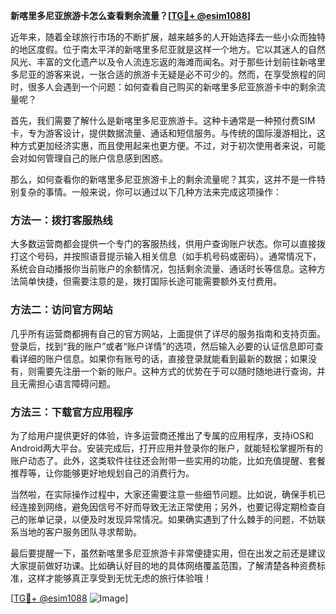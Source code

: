 **新喀里多尼亚旅游卡怎么查看剩余流量？[[TG💪+ @esim1088](https://t.me/s/esim1088)]**

近年来，随着全球旅行市场的不断扩展，越来越多的人开始选择去一些小众而独特的地区度假。位于南太平洋的新喀里多尼亚就是这样一个地方。它以其迷人的自然风光、丰富的文化遗产以及令人流连忘返的海滩而闻名。对于那些计划前往新喀里多尼亚的游客来说，一张合适的旅游卡无疑是必不可少的。然而，在享受旅程的同时，很多人会遇到一个问题：如何查看自己购买的新喀里多尼亚旅游卡中的剩余流量呢？

首先，我们需要了解什么是新喀里多尼亚旅游卡。这种卡通常是一种预付费SIM卡，专为游客设计，提供数据流量、通话和短信服务。与传统的国际漫游相比，这种方式更加经济实惠，而且使用起来也更方便。不过，对于初次使用者来说，可能会对如何管理自己的账户信息感到困惑。

那么，如何查看你的新喀里多尼亚旅游卡上的剩余流量呢？其实，这并不是一件特别复杂的事情。一般来说，你可以通过以下几种方法来完成这项操作：

### 方法一：拨打客服热线
大多数运营商都会提供一个专门的客服热线，供用户查询账户状态。你可以直接拨打这个号码，并按照语音提示输入相关信息（如手机号码或密码）。通常情况下，系统会自动播报你当前账户的余额情况，包括剩余流量、通话时长等信息。这种方法简单快捷，但需要注意的是，拨打国际长途可能需要额外支付费用。

### 方法二：访问官方网站
几乎所有运营商都拥有自己的官方网站，上面提供了详尽的服务指南和支持页面。登录后，找到“我的账户”或者“账户详情”的选项，然后输入必要的认证信息即可查看详细的账户信息。如果你有账号的话，直接登录就能看到最新的数据；如果没有，则需要先注册一个新的账户。这种方式的优势在于可以随时随地进行查询，并且无需担心语言障碍问题。

### 方法三：下载官方应用程序
为了给用户提供更好的体验，许多运营商还推出了专属的应用程序，支持iOS和Android两大平台。安装完成后，打开应用并登录你的账户，就能轻松掌握所有的账户动态了。此外，这类软件往往还会附带一些实用的功能，比如充值提醒、套餐推荐等，让你能够更好地规划自己的消费行为。

当然啦，在实际操作过程中，大家还需要注意一些细节问题。比如说，确保手机已经连接到网络，避免因信号不好而导致无法正常使用；另外，也要记得定期检查自己的账单记录，以便及时发现异常情况。如果确实遇到了什么棘手的问题，不妨联系当地的客户服务团队寻求帮助。

最后要提醒一下，虽然新喀里多尼亚旅游卡非常便捷实用，但在出发之前还是建议大家提前做好功课。比如确认好目的地的具体网络覆盖范围，了解清楚各种资费标准，这样才能够真正享受到无忧无虑的旅行体验哦！

[[TG💪+ @esim1088](https://t.me/s/esim1088) ![Image](https://i.postimg.cc/4NQfJmqS/Snipaste-2025-05-13-00-14-12.png)]